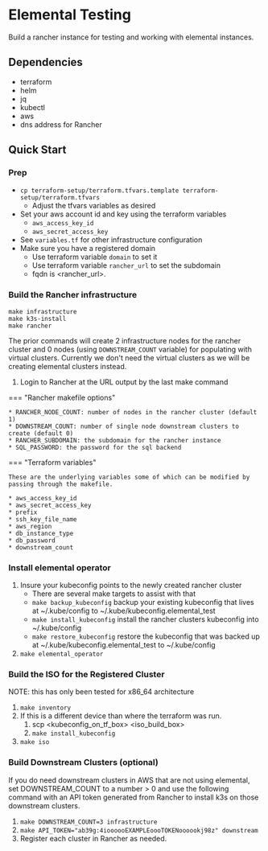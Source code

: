 # Elemental Testing
Build a rancher instance for testing and working with elemental instances.

## Dependencies

* terraform
* helm
* jq
* kubectl
* aws
* dns address for Rancher

## Quick Start
### Prep
* `cp terraform-setup/terraform.tfvars.template terraform-setup/terraform.tfvars`
    * Adjust the tfvars variables as desired
* Set your aws account id and key using the terraform variables
    * `aws_access_key_id`
    * `aws_secret_access_key`
* See `variables.tf` for other infrastructure configuration 
* Make sure you have a registered domain
    * Use terraform variable `domain` to set it
    * Use terraform variable `rancher_url` to set the subdomain
    * fqdn is <rancher_url>.<domain>

### Build the Rancher infrastructure
```
make infrastructure
make k3s-install
make rancher
```
The prior commands will create 2 infrastructure nodes for the rancher cluster and 0 nodes (using `DOWNSTREAM_COUNT` variable) for populating with virtual clusters. Currently we don't need the virtual clusters as we will be creating elemental clusters instead.

1. Login to Rancher at the URL output by the last make command

=== "Rancher makefile options"

    * RANCHER_NODE_COUNT: number of nodes in the rancher cluster (default 1)
    * DOWNSTREAM_COUNT: number of single node downstream clusters to create (default 0)
    * RANCHER_SUBDOMAIN: the subdomain for the rancher instance
    * SQL_PASSWORD: the password for the sql backend

=== "Terraform variables"

    These are the underlying variables some of which can be modified by passing through the makefile.

    * aws_access_key_id
    * aws_secret_access_key
    * prefix
    * ssh_key_file_name
    * aws_region
    * db_instance_type
    * db_password
    * downstream_count

### Install elemental operator
1. Insure your kubeconfig points to the newly created rancher cluster 
    * There are several make targets to assist with that
    * `make backup_kubeconfig` backup your existing kubeconfig that lives at ~/.kube/config to ~/.kube/kubeconfig.elemental_test
    * `make install_kubeconfig` install the rancher clusters kubeconfig into ~/.kube/config
    * `make restore_kubeconfig` restore the kubeconfig that was backed up at ~/.kube/kubeconfig.elemental_test to ~/.kube/config
1. `make elemental_operator`


### Build the ISO for the Registered Cluster
NOTE: this has only been tested for x86_64 architecture

1. `make inventory`
1. If this is a different device than where the terraform was run. 
    1. scp <kubeconfig_on_tf_box> <iso_build_box>
    1. `make install_kubeconfig` 
1. `make iso`


### Build Downstream Clusters (optional)
If you do need downstream clusters in AWS that are not using elemental, set DOWNSTREAM_COUNT to a number > 0 and use the following command with an API token generated from Rancher to install k3s on those downstream clusters.
1. `make DOWNSTREAM_COUNT=3 infrastructure`
1. `make API_TOKEN="ab39g:4ioooooEXAMPLEoooTOKENoooookj98z" downstream`
1. Register each cluster in Rancher as needed.

